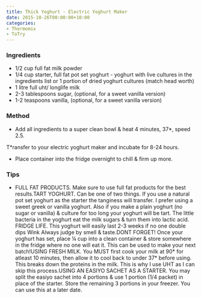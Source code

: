 ```yaml
---
title: Thick Yoghurt - Electric Yoghurt Maker
date: 2015-10-26T00:00:00+10:00
categories:
- Thermomix
- ToTry
---
```









### Ingredients

* 1/2 cup full fat milk powder
* 1/4 cup starter, full fat pot set yoghurt - yoghurt with live cultures in the ingredients list or 1 portion of dried yoghurt cultures (match head worth)
* 1 litre full uht/ longlife milk
* 2-3 tablespoons sugar, (optional, for a sweet vanilla version)
* 1-2 teaspoons vanilla, (optional, for a sweet vanilla version)

### Method

* Add all ingredients to a super clean bowl & heat 4 minutes, 37*, speed 2.5.

T\*ransfer to your electric yoghurt maker and incubate for 8-24 hours.

* Place container into the fridge overnight to chill & firm up more.

### Tips

* FULL FAT PRODUCTS. Make sure to use full fat products for the best results.TART YOGHURT. Can be one of two things. If you use a natural pot set yoghurt as the starter the tanginess will transfer. I prefer using a sweet greek or vanilla yoghurt. Also if you make a plain yoghurt (no sugar or vanilla) & culture for too long your yoghurt will be tart. The little bacteria in the yoghurt eat the milk sugars & turn them into lactic acid. FRIDGE LIFE. This yoghurt will easily last 2-3 weeks if no one double dips Wink Always judge by smell & taste.DONT FORGET! Once your yoghurt has set, place ¼ cup into a clean container & store somewhere in the fridge where no one will eat it. This can be used to make your next batch!USING FRESH MILK. You MUST first cook your milk at 90* for atleast 10 minutes, then allow it to cool back to under 37* before using. This breaks down the proteins in the milk. This is why I use UHT as I can skip this process.USING AN EASIYO SACHET AS A STARTER. You may split the easiyo sachet into 4 portions & use 1 portion (1/4 packet) in place of the starter. Store the remaining 3 portions in your freezer. You can use this at a later date.
